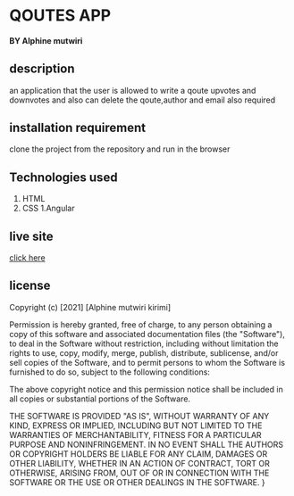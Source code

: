 # QOUTES APP
#### BY Alphine mutwiri
## description
 an application that the user is allowed to write a qoute upvotes and downvotes and also can delete the qoute,author and email also required
## installation requirement
clone the project from the repository and run in the browser
## Technologies used 
 1. HTML 
 1. CSS
 1.Angular
 ## live site
 [click here]()
## license

Copyright (c) [2021] [Alphine mutwiri kirimi]

Permission is hereby granted, free of charge, to any person obtaining a copy
of this software and associated documentation files (the "Software"), to deal
in the Software without restriction, including without limitation the rights
to use, copy, modify, merge, publish, distribute, sublicense, and/or sell
copies of the Software, and to permit persons to whom the Software is
furnished to do so, subject to the following conditions:

The above copyright notice and this permission notice shall be included in all
copies or substantial portions of the Software.

THE SOFTWARE IS PROVIDED "AS IS", WITHOUT WARRANTY OF ANY KIND, EXPRESS OR
IMPLIED, INCLUDING BUT NOT LIMITED TO THE WARRANTIES OF MERCHANTABILITY,
FITNESS FOR A PARTICULAR PURPOSE AND NONINFRINGEMENT. IN NO EVENT SHALL THE
AUTHORS OR COPYRIGHT HOLDERS BE LIABLE FOR ANY CLAIM, DAMAGES OR OTHER
LIABILITY, WHETHER IN AN ACTION OF CONTRACT, TORT OR OTHERWISE, ARISING FROM,
OUT OF OR IN CONNECTION WITH THE SOFTWARE OR THE USE OR OTHER DEALINGS IN THE
SOFTWARE.
}